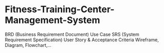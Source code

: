 # Fitness-Training-Center-Management-System
BRD (Business Requirement Document) Use Case SRS (System Requirement Specification) User Story &amp; Acceptance Criteria Wireframe, Diagram, Flowchart,...
